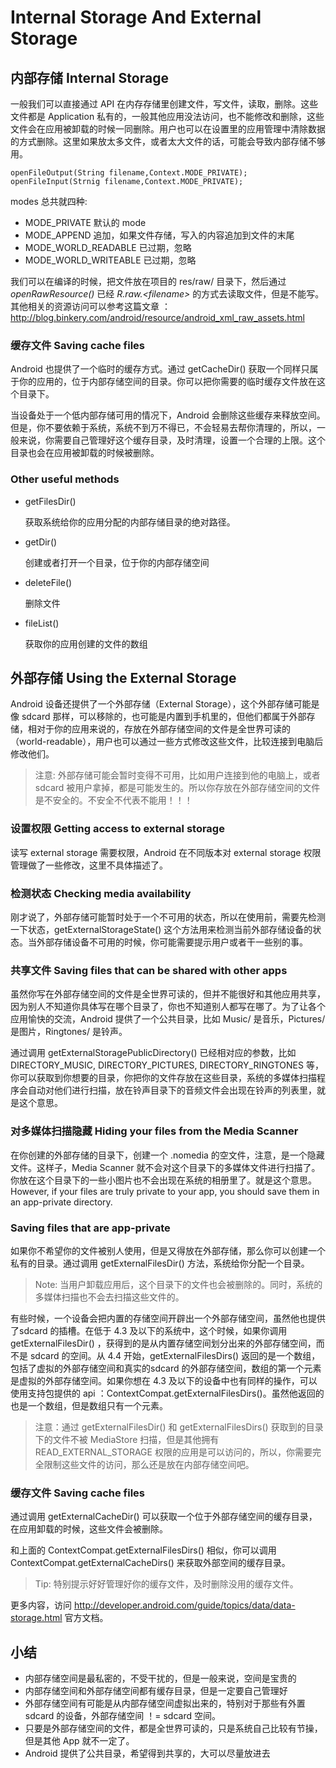 # Internal Storage And External Storage

## 内部存储 Internal Storage

一般我们可以直接通过 API 在内存存储里创建文件，写文件，读取，删除。这些文件都是 Application 私有的，一般其他应用没法访问，也不能修改和删除，这些文件会在应用被卸载的时候一同删除。用户也可以在设置里的应用管理中清除数据的方式删除。这里如果放太多文件，或者太大文件的话，可能会导致内部存储不够用。

	openFileOutput(String filename,Context.MODE_PRIVATE);
	openFileInput(Strnig filename,Context.MODE_PRIVATE);

modes 总共就四种:

 * MODE\_PRIVATE 默认的 mode
 * MODE\_APPEND 追加，如果文件存储，写入的内容追加到文件的末尾
 * MODE\_WORLD\_READABLE 已过期，忽略
 * MODE\_WORLD\_WRITEABLE 已过期，忽略

我们可以在编译的时候，把文件放在项目的 res/raw/ 目录下，然后通过 *openRawResource()* 已经 *R.raw.<filename\>* 的方式去读取文件，但是不能写。其他相关的资源访问可以参考这篇文章 ： <http://blog.binkery.com/android/resource/android_xml_raw_assets.html>


### 缓存文件 Saving cache files

Android 也提供了一个临时的缓存方式。通过 getCacheDir() 获取一个同样只属于你的应用的，位于内部存储空间的目录。你可以把你需要的临时缓存文件放在这个目录下。

当设备处于一个低内部存储可用的情况下，Android 会删除这些缓存来释放空间。但是，你不要依赖于系统，系统不到万不得已，不会轻易去帮你清理的，所以，一般来说，你需要自己管理好这个缓存目录，及时清理，设置一个合理的上限。这个目录也会在应用被卸载的时候被删除。

### Other useful methods

* getFilesDir() 
	
	获取系统给你的应用分配的内部存储目录的绝对路径。

* getDir() 

	创建或者打开一个目录，位于你的内部存储空间

* deleteFile()

	 删除文件

* fileList()
	
	获取你的应用创建的文件的数组


## 外部存储 Using the External Storage

Android 设备还提供了一个外部存储（External Storage），这个外部存储可能是像 sdcard 那样，可以移除的，也可能是内置到手机里的，但他们都属于外部存储，相对于你的应用来说的，存放在外部存储空间的文件是全世界可读的（world-readable），用户也可以通过一些方式修改这些文件，比较连接到电脑后修改他们。

> 注意: 外部存储可能会暂时变得不可用，比如用户连接到他的电脑上，或者 sdcard 被用户拿掉，都是可能发生的。所以你存放在外部存储空间的文件是不安全的。不安全不代表不能用！！！

### 设置权限 Getting access to external storage

读写 external storage 需要权限，Android 在不同版本对 external storage 权限管理做了一些修改，这里不具体描述了。

### 检测状态 Checking media availability

刚才说了，外部存储可能暂时处于一个不可用的状态，所以在使用前，需要先检测一下状态，getExternalStorageState() 这个方法用来检测当前外部存储设备的状态。当外部存储设备不可用的时候，你可能需要提示用户或者干一些别的事。

### 共享文件 Saving files that can be shared with other apps

虽然你写在外部存储空间的文件是全世界可读的，但并不能很好和其他应用共享，因为别人不知道你具体写在哪个目录了，你也不知道别人都写在哪了。为了让各个应用愉快的交流，Android 提供了一个公共目录，比如 Music/ 是音乐，Pictures/ 是图片，Ringtones/ 是铃声。

通过调用 getExternalStoragePublicDirectory() 已经相对应的参数，比如 DIRECTORY\_MUSIC, DIRECTORY\_PICTURES, DIRECTORY\_RINGTONES 等，你可以获取到你想要的目录，你把你的文件存放在这些目录，系统的多媒体扫描程序会自动对他们进行扫描，放在铃声目录下的音频文件会出现在铃声的列表里，就是这个意思。

### 对多媒体扫描隐藏 Hiding your files from the Media Scanner

在你创建的外部存储的目录下，创建一个 .nomedia 的空文件，注意，是一个隐藏文件。这样子，Media Scanner 就不会对这个目录下的多媒体文件进行扫描了。你放在这个目录下的一些小图片也不会出现在系统的相册里了。就是这个意思。 However, if your files are truly private to your app, you should save them in an app-private directory.


### Saving files that are app-private

如果你不希望你的文件被别人使用，但是又得放在外部存储，那么你可以创建一个私有的目录。通过调用 getExternalFilesDir() 方法，系统给你分配一个目录。

> Note: 当用户卸载应用后，这个目录下的文件也会被删除的。同时，系统的多媒体扫描也不会去扫描这些文件的。 

有些时候，一个设备会把内置的存储空间开辟出一个外部存储空间，虽然他也提供了sdcard 的插槽。在低于 4.3 及以下的系统中，这个时候，如果你调用 getExternalFilesDir() ，获得到的是从内置存储空间划分出来的外部存储空间，而不是 sdcard 的空间。从 4.4 开始，getExternalFilesDirs() 返回的是一个数组，包括了虚拟的外部存储空间和真实的sdcard 的外部存储空间，数组的第一个元素是虚拟的外部存储空间。如果你想在 4.3 及以下的设备中也有同样的操作，可以使用支持包提供的 api ：ContextCompat.getExternalFilesDirs()。虽然他返回的也是一个数组，但是数组只有一个元素。

> 注意：通过 getExternalFilesDir() 和 getExternalFilesDirs() 获取到的目录下的文件不被 MediaStore 扫描，但是其他拥有 READ\_EXTERNAL\_STORAGE 权限的应用是可以访问的，所以，你需要完全限制这些文件的访问，那么还是放在内部存储空间吧。

### 缓存文件 Saving cache files

通过调用 getExternalCacheDir() 可以获取一个位于外部存储空间的缓存目录，在应用卸载的时候，这些文件会被删除。

和上面的 ContextCompat.getExternalFilesDirs() 相似，你可以调用 ContextCompat.getExternalCacheDirs() 来获取外部空间的缓存目录。

> Tip: 特别提示好好管理好你的缓存文件，及时删除没用的缓存文件。


更多内容，访问 <http://developer.android.com/guide/topics/data/data-storage.html> 官方文档。

## 小结

* 内部存储空间是最私密的，不受干扰的，但是一般来说，空间是宝贵的
* 内部存储空间和外部存储空间都有缓存目录，但是一定要自己管理好
* 外部存储空间有可能是从内部存储空间虚拟出来的，特别对于那些有外置sdcard 的设备，外部存储空间 ！= sdcard 空间。
* 只要是外部存储空间的文件，都是全世界可读的，只是系统自己比较有节操，但是其他 App 就不一定了。
* Android 提供了公共目录，希望得到共享的，大可以尽量放进去